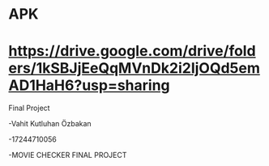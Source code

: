 # APK 
# https://drive.google.com/drive/folders/1kSBJjEeQqMVnDk2i2IjOQd5emAD1HaH6?usp=sharing

Final Project 

-Vahit Kutluhan Özbakan

-17244710056

-MOVIE CHECKER FINAL PROJECT

